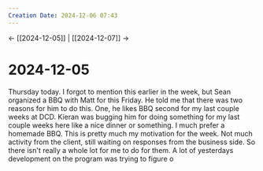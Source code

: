 ```yaml
---
Creation Date: 2024-12-06 07:43
---
```


<- [[2024-12-05]] | [[2024-12-07]]  ->

# 2024-12-05
Thursday today. I forgot to mention this earlier in the week, but Sean organized a BBQ with Matt for this Friday. He told me that there was two reasons for him to do this. One, he likes BBQ second for my last couple weeks at DCD. Kieran was bugging him for doing something for my last couple weeks here like a nice dinner or something. I much prefer a homemade BBQ. This is pretty much my motivation for the week. Not much activity from the client, still waiting on responses from the business side. So there isn't really a whole lot for me to do for them. A lot of yesterdays development on the program was trying to figure o